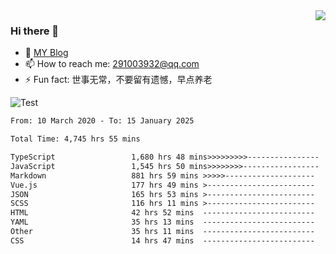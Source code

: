 <img align='right' src='https://github-readme-stats.vercel.app/api?username=niaogege&show_icons=true&theme=radical'/>

### Hi there 👋

- 🌱 [MY Blog](https://bythewayer.com/)
- 📫 How to reach me: 291003932@qq.com
- ⚡ Fun fact:  世事无常，不要留有遗憾，早点养老

![Test](https://github-readme-stats.vercel.app/api/top-langs/?username=niaogege&layout=compact)

<!--START_SECTION:waka-->

```txt
From: 10 March 2020 - To: 15 January 2025

Total Time: 4,745 hrs 55 mins

TypeScript                 1,680 hrs 48 mins>>>>>>>>>----------------   35.42 %
JavaScript                 1,545 hrs 50 mins>>>>>>>>-----------------   32.57 %
Markdown                   881 hrs 59 mins >>>>>--------------------   18.58 %
Vue.js                     177 hrs 49 mins >------------------------   03.75 %
JSON                       165 hrs 53 mins >------------------------   03.50 %
SCSS                       116 hrs 11 mins >------------------------   02.45 %
HTML                       42 hrs 52 mins  -------------------------   00.90 %
YAML                       35 hrs 13 mins  -------------------------   00.74 %
Other                      35 hrs 11 mins  -------------------------   00.74 %
CSS                        14 hrs 47 mins  -------------------------   00.31 %
```

<!--END_SECTION:waka-->
